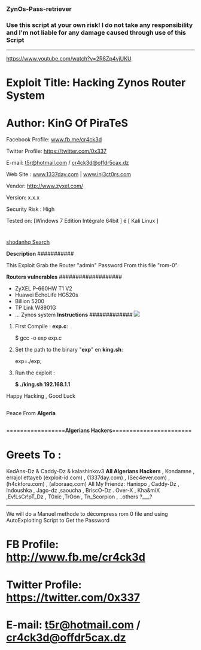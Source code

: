 ### **ZynOs-Pass-retriever**

### **Use this script at your own risk! I do not take any responsibility and I'm not liable for any damage caused through use of this Script**

----------
https://www.youtube.com/watch?v=2R8Zp4vjUKU 

# Exploit Title: Hacking Zynos Router System
# Author: KinG Of PiraTeS
Facebook Profile: www.fb.me/cr4ck3d

Twitter Profile: https://twitter.com/0x337

E-mail: t5r@hotmail.com / cr4ck3d@offdr5cax.dz

Web Site : www.1337day.com | www.inj3ct0rs.com

Vendor: http://www.zyxel.com/

Version: x.x.x

Security Risk : High

Tested on: [Windows 7 Edition Intégrale 64bit ] é [ Kali Linux ]

#

[shodanhq Search](http://www.shodanhq.com/search?q=RomPager)

**Description**
###########

This Exploit Grab the Router "admin" Password From this file "rom-0".

**Routers vulnerables**
###################

- ZyXEL P-660HW T1 V2
- Huawei EchoLife HG520s
- Billion 5200
- TP Link W8901G
- ... Zynos system 
**Instructions**
#############
![](https://pbs.twimg.com/media/Cy8-qS8WQAAGHUR.jpg)
1. First Compile : **exp.c**:

    $ gcc -o exp exp.c
    
2. Set the path to the binary "**exp**" en **king.sh**:

    exp=./exp;
    
3. Run the exploit :

    **$ ./king.sh 192.168.1.1**

Happy Hacking , Good Luck

##

Peace From **Algeria**

##
=================**Algerians Hackers**=======================
# Greets To : 
   KedAns-Dz & Caddy-Dz & kalashinkov3 **All Algerians Hackers** , Kondamne ,  errajol ettayeb
   (exploit-id.com) , (1337day.com) , (Sec4ever.com) , (h4ckforu.com) , (alboraaq.com)
   All My Friendz: Hanixpo , Caddy-Dz , Indoushka , Jago-dz ,saoucha , BriscO-Dz . Over-X , Kha&miX ,Ev!LsCr!pT_Dz , T0xic ,TrOon , Tn_Scorpion , ..others ?___?


----------


We will do a Manuel methode to décompress rom 0 file 
and using AutoExploiting Script to Get the Password

# FB Profile: http://www.fb.me/cr4ck3d
# Twitter Profile: https://twitter.com/0x337
# E-mail: t5r@hotmail.com / cr4ck3d@offdr5cax.dz
